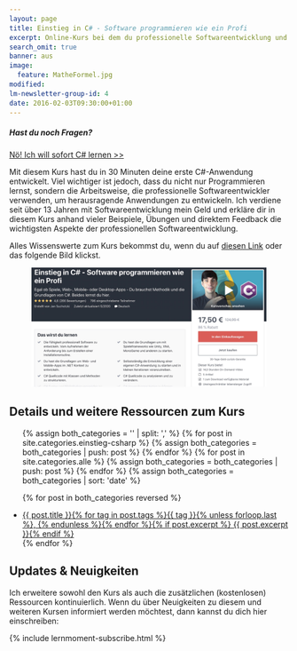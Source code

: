 ```yaml
---
layout: page
title: Einstieg in C# - Software programmieren wie ein Profi
excerpt: Online-Kurs bei dem du professionelle Softwareentwicklung und die Grundlagen von C# lernst.
search_omit: true
banner: aus
image:
  feature: MatheFormel.jpg
modified:
lm-newsletter-group-id: 4
date: 2016-02-03T09:30:00+01:00
---
```


<div class="subscribe-notice">
<h5>Hast du noch Fragen?</h5>
<a markdown="0" href="https://www.udemy.com/course/einstieg-in-csharp-software-programmieren-wie-ein-profi/?couponCode=CS_20-1220_LMDE" class="notice-button">Nö! Ich will sofort C# lernen >></a>
</div>

Mit diesem Kurs hast du in 30 Minuten deine erste C#-Anwendung entwickelt. Viel wichtiger ist jedoch, dass du nicht nur Programmieren lernst, sondern die Arbeitsweise, die professionelle Softwareentwickler verwenden, um herausragende Anwendungen zu entwickeln. Ich verdiene seit über 13 Jahren mit Softwareentwicklung mein Geld und erkläre dir in diesem Kurs anhand vieler Beispiele, Übungen und direktem Feedback die wichtigsten Aspekte der professionellen Softwareentwicklung.

Alles Wissenswerte zum Kurs bekommst du, wenn du auf [diesen Link](https://www.udemy.com/course/einstieg-in-csharp-software-programmieren-wie-ein-profi/?couponCode=CS_20-1220_LMDE) oder das folgende Bild klickst.
<figure>
	<a href="https://www.udemy.com/course/einstieg-in-csharp-software-programmieren-wie-ein-profi/?couponCode=CS_20-1220_LMDE" target="_blank"><img src="/images/UCsK-LandingPage-Rabatt.jpg" alt="image"></a>
</figure>

## Details und weitere Ressourcen zum Kurs

<ul class="post-list">
<!-- Create empty arrays -->
{% assign both_categories = '' | split: ',' %}
<!-- Push to both_categories -->
{% for post in site.categories.einstieg-csharp %}
  {% assign both_categories = both_categories | push: post %}
{% endfor %}
{% for post in site.categories.alle %}
  {% assign both_categories = both_categories | push: post %}
{% endfor %}
{% assign both_categories = both_categories | sort: 'date' %}

{% for post in both_categories reversed %} 
  <li><article><a href="{{ site.url }}{{ post.url }}">{{ post.title }}<span class="entry-date">{% for tag in post.tags %}{{ tag }}{% unless forloop.last %}, {% endunless %}{% endfor %}</span>{% if post.excerpt %} <span class="excerpt">{{ post.excerpt }}</span>{% endif %}</a></article></li>
{% endfor %}
</ul>

## Updates & Neuigkeiten

Ich erweitere sowohl den Kurs als auch die zusätzlichen (kostenlosen) Ressourcen kontinuierlich. Wenn du über Neuigkeiten zu diesem und weiteren Kursen informiert werden möchtest, dann kannst du dich hier einschreiben:

<div class="subscribe-notice">
	{% include lernmoment-subscribe.html %}
</div>

